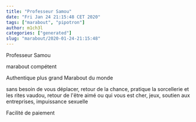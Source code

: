 ```yaml
---
title: "Professeur Samou"
date: "Fri Jan 24 21:15:48 CET 2020"
tags: ["marabout", "pipotron"]
author: m1ch3l
categories: ["generated"]
slug: "marabout/2020-01-24-21:15:48"
---
```


Professeur Samou

marabout compétent

Authentique plus grand Marabout du monde

sans besoin de vous déplacer, retour de la chance, pratique la sorcellerie et les rites vaudou, retour de l'être aimé ou qui vous est cher, jeux, soutien aux entreprises, impuissance sexuelle

Facilité de paiement
